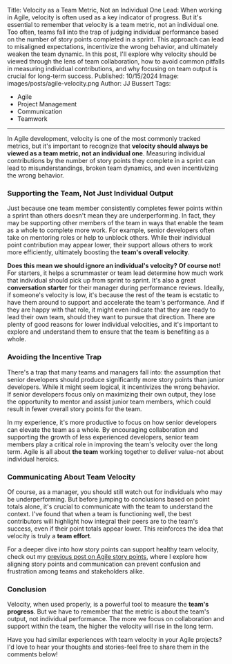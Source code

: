 Title: Velocity as a Team Metric, Not an Individual One
Lead: When working in Agile, velocity is often used as a key indicator of progress. But it's essential to remember that velocity is a team metric, not an individual one. Too often, teams fall into the trap of judging individual performance based on the number of story points completed in a sprint. This approach can lead to misaligned expectations, incentivize the wrong behavior, and ultimately weaken the team dynamic. In this post, I'll explore why velocity should be viewed through the lens of team collaboration, how to avoid common pitfalls in measuring individual contributions, and why focusing on team output is crucial for long-term success.
Published: 10/15/2024
Image: images/posts/agile-velocity.png
Author: JJ Bussert
Tags:
 - Agile
 - Project Management
 - Communication
 - Teamwork
---

In Agile development, velocity is one of the most commonly tracked metrics, but it's important to recognize that **velocity should always be viewed as a team metric, not an individual one**. Measuring individual contributions by the number of story points they complete in a sprint can lead to misunderstandings, broken team dynamics, and even incentivizing the wrong behavior.

### Supporting the Team, Not Just Individual Output

Just because one team member consistently completes fewer points within a sprint than others doesn't mean they are underperforming. In fact, they may be supporting other members of the team in ways that enable the team as a whole to complete more work. For example, senior developers often take on mentoring roles or help to unblock others. While their individual point contribution may appear lower, their support allows others to work more efficiently, ultimately boosting the **team's overall velocity**.

**Does this mean we should ignore an individual's velocity? Of course not!** For starters, it helps a scrummaster or team lead determine how much work that individual should pick up from sprint to sprint. It's also a great **conversation starter** for their manager during performance reviews. Ideally, if someone's velocity is low, it's because the rest of the team is ecstatic to have them around to support and accelerate the team's performance. And if they are happy with that role, it might even indicate that they are ready to lead their own team, should they want to pursue that direction. There are plenty of good reasons for lower individual velocities, and it's important to explore and understand them to ensure that the team is benefiting as a whole.

### Avoiding the Incentive Trap

There's a trap that many teams and managers fall into: the assumption that senior developers should produce significantly more story points than junior developers. While it might seem logical, it incentivizes the wrong behavior. If senior developers focus only on maximizing their own output, they lose the opportunity to mentor and assist junior team members, which could result in fewer overall story points for the team.

In my experience, it's more productive to focus on how senior developers can elevate the team as a whole. By encouraging collaboration and supporting the growth of less experienced developers, senior team members play a critical role in improving the team's velocity over the long term. Agile is all about **the team** working together to deliver value-not about individual heroics.

### Communicating About Team Velocity

Of course, as a manager, you should still watch out for individuals who may be underperforming. But before jumping to conclusions based on point totals alone, it's crucial to communicate with the team to understand the context. I've found that when a team is functioning well, the best contributors will highlight how integral their peers are to the team's success, even if their point totals appear lower. This reinforces the idea that velocity is truly a **team effort**.

For a deeper dive into how story points can support healthy team velocity, check out my [previous post on Agile story points](/posts/agile-story-points), where I explore how aligning story points and communication can prevent confusion and frustration among teams and stakeholders alike.

### Conclusion

Velocity, when used properly, is a powerful tool to measure the **team's progress**. But we have to remember that the metric is about the team's output, not individual performance. The more we focus on collaboration and support within the team, the higher the velocity will rise in the long term. 

Have you had similar experiences with team velocity in your Agile projects? I'd love to hear your thoughts and stories-feel free to share them in the comments below!
